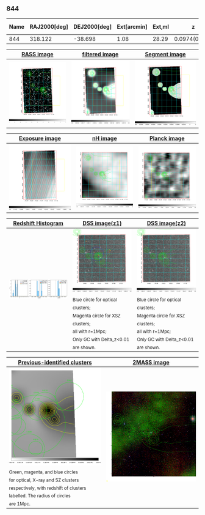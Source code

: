 <div STYLE="page-break-after: always;"></div>

### 844

|Name|RAJ2000[deg]|DEJ2000[deg] |Ext[arcmin]| Ext,ml | z | z_src| C|GC(XSZ,Delta_z<0.01)| GC(OPT,Delta_z<0.01)|GC| R_sig[arcmin] | R500[arcmin] | R500[Mpc]| CRsig[c/s] | CR500[c/s] |L500[1E44 erg/s]|F500[1E-12 erg/s/cm^2]| M500[1E14 Msun]|Tx[keV]|Cnt_sig|Beta|Rc[arcmin]|Comment|Alias|
|---|---|---|---|---|---|------|---|--------|---------|----------|---|---|---|---|---|---|---|---|---|---|---|---|---|---|
|844| 318.122| -38.698| 1.08| 28.29| 0.0974(0.005)| z1,| G| -| -| N| 12.212| 5.626| 0.608| 0.036(0.028)| 0.033(0.025)| 0.134(0.062)| 0.558(0.259)| 0.70(0.17)| 1.77(0.27)| 46.8| 0.868(-0.150+0.095)| 5.764(-1.099+0.800)| -| t013|

|[RASS image](../image/844/844_img.pdf)|[filtered image](../image/844/844_fil.pdf)|[Segment image](../image/844/844_seg.pdf)|
|-------------------|--------------------|-------------------|
| <img src="../image/844/844_img.png" width="300">  | <img src="../image/844/844_fil.png" width="300">   | <img src="../image/844/844_seg.png" width="300">  |

|[Exposure image](../image/844/844_mex.pdf)| [nH image](../image/844/844_nh.pdf)| [Planck image](../image/844/844_p.pdf)|
|-------------------|--------------------|-------------------|
|<img src="../image/844/844_mex.png" width="300">   | <img src="../image/844/844_nh.png" width="300">    | <img src="../image/844/844_p.png" width="300"> |

|[Redshift Histogram](../image/844/844_zg.pdf) | [DSS image(z1)](../image/844/844_dss_z1.pdf)      |  [DSS image(z2)](../image/844/844_dss_z2.pdf)    |
|-------------------|--------------------|-------------------|
|<img src="../image/844/844_zg.png" width="300"> |<img src="../image/844/844_dss_z1.png" width="300"> <sub><br>Blue circle for optical clusters; <br>Magenta circle for XSZ clusters; <br>all with r=1Mpc; <br>Only GC with Delta_z<0.01 are shown. </sub>| <img src="../image/844/844_dss_z2.png" width="300"><sub><br>Blue circle for optical clusters; <br>Magenta circle for XSZ clusters; <br>all with r=1Mpc; <br>Only GC with Delta_z<0.01 are shown. </sub> |

|[Previous-identified clusters](../image/844/844_gc.pdf) | [2MASS image](../image/844/844_2mass.pdf)      |
|-------------------|-------------------|
|<img src=../image/844/844_gc.png width="300"> <br><sub>Green, magenta, and blue circles <br>for optical, X-ray and SZ clusters <br>respectively, with redshift of clusters <br>labelled. The radius of circles <br>are 1Mpc.</sub>|<img src="../image/844/844_2mass.png" width="300">  |




